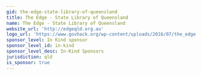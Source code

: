 ```yaml
---
gid: the-edge-state-library-of-queensland
title: The Edge - State Library of Queensland
name: The Edge - State Library of Queensland
website_url: 'http://edgeqld.org.au'
logo_url: 'https://www.govhack.org/wp-content/uploads/2016/07/the_edge.png'
sponsor_level: In Kind sponsor
sponsor_level_id: in-kind
sponsor_level_desc: In-Kind Sponsors
jurisdiction: qld
is_sponsor: true
---
```

